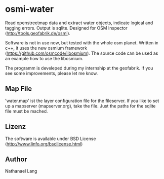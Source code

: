 # osmi-water
Read openstreetmap data and extract water objects, indicate logical and tagging errors. Output is sqlite. Designed for OSM Inspector (http://tools.geofabrik.de/osmi).

Software is not in use now, but tested with the whole osm planet. Written in c++, it uses the new osmium framework (https://github.com/osmcode/libosmium). The source code can be used as an example how to use the libosmium.

The programm is develeped during my internship at the geofabrik. If you see some improvements, please let me know.

## Map File

'water.map' ist the layer configuration file for the fileserver. If you like to set up a mapserver (mapserver.org), take the file. Just the paths for the sqlite file must be mached.

## Lizenz

The software is available under BSD License (http://www.linfo.org/bsdlicense.html)

## Author
Nathanael Lang
